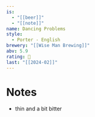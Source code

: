```yaml
---
is:
  - "[[beer]]"
  - "[[note]]"
name: Dancing Problems
style:
  - Porter - English
brewery: "[[Wise Man Brewing]]"
abv: 5.9
rating: 🤞
last: "[[2024-02]]"
---
```

# Notes
- thin and a bit bitter
